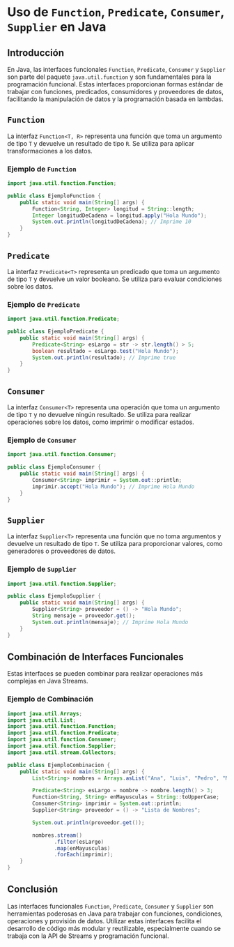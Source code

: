 # Uso de `Function`, `Predicate`, `Consumer`, `Supplier` en Java

## Introducción

En Java, las interfaces funcionales `Function`, `Predicate`, `Consumer` y `Supplier` son parte del paquete `java.util.function` y son fundamentales para la programación funcional. Estas interfaces proporcionan formas estándar de trabajar con funciones, predicados, consumidores y proveedores de datos, facilitando la manipulación de datos y la programación basada en lambdas.

## `Function`

La interfaz `Function<T, R>` representa una función que toma un argumento de tipo `T` y devuelve un resultado de tipo `R`. Se utiliza para aplicar transformaciones a los datos.

### Ejemplo de `Function`

```java
import java.util.function.Function;

public class EjemploFunction {
    public static void main(String[] args) {
        Function<String, Integer> longitud = String::length;
        Integer longitudDeCadena = longitud.apply("Hola Mundo");
        System.out.println(longitudDeCadena); // Imprime 10
    }
}
```

## `Predicate`

La interfaz `Predicate<T>` representa un predicado que toma un argumento de tipo `T` y devuelve un valor booleano. Se utiliza para evaluar condiciones sobre los datos.

### Ejemplo de `Predicate`

```java
import java.util.function.Predicate;

public class EjemploPredicate {
    public static void main(String[] args) {
        Predicate<String> esLargo = str -> str.length() > 5;
        boolean resultado = esLargo.test("Hola Mundo");
        System.out.println(resultado); // Imprime true
    }
}
```

## `Consumer`

La interfaz `Consumer<T>` representa una operación que toma un argumento de tipo `T` y no devuelve ningún resultado. Se utiliza para realizar operaciones sobre los datos, como imprimir o modificar estados.

### Ejemplo de `Consumer`

```java
import java.util.function.Consumer;

public class EjemploConsumer {
    public static void main(String[] args) {
        Consumer<String> imprimir = System.out::println;
        imprimir.accept("Hola Mundo"); // Imprime Hola Mundo
    }
}
```

## `Supplier`

La interfaz `Supplier<T>` representa una función que no toma argumentos y devuelve un resultado de tipo `T`. Se utiliza para proporcionar valores, como generadores o proveedores de datos.

### Ejemplo de `Supplier`

```java
import java.util.function.Supplier;

public class EjemploSupplier {
    public static void main(String[] args) {
        Supplier<String> proveedor = () -> "Hola Mundo";
        String mensaje = proveedor.get();
        System.out.println(mensaje); // Imprime Hola Mundo
    }
}
```

## Combinación de Interfaces Funcionales

Estas interfaces se pueden combinar para realizar operaciones más complejas en Java Streams.

### Ejemplo de Combinación

```java
import java.util.Arrays;
import java.util.List;
import java.util.function.Function;
import java.util.function.Predicate;
import java.util.function.Consumer;
import java.util.function.Supplier;
import java.util.stream.Collectors;

public class EjemploCombinacion {
    public static void main(String[] args) {
        List<String> nombres = Arrays.asList("Ana", "Luis", "Pedro", "María");

        Predicate<String> esLargo = nombre -> nombre.length() > 3;
        Function<String, String> enMayusculas = String::toUpperCase;
        Consumer<String> imprimir = System.out::println;
        Supplier<String> proveedor = () -> "Lista de Nombres";

        System.out.println(proveedor.get());

        nombres.stream()
               .filter(esLargo)
               .map(enMayusculas)
               .forEach(imprimir);
    }
}
```

## Conclusión

Las interfaces funcionales `Function`, `Predicate`, `Consumer` y `Supplier` son herramientas poderosas en Java para trabajar con funciones, condiciones, operaciones y provisión de datos. Utilizar estas interfaces facilita el desarrollo de código más modular y reutilizable, especialmente cuando se trabaja con la API de Streams y programación funcional.
